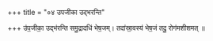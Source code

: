 +++
title = "०४ उपजीका उद्भरन्ति"

+++
उ॑प॒जीका॒ उद्भ॑रन्ति समु॒द्रादधि॑ भेष॒जम्। तदा॑स्रा॒वस्य॑ भेष॒जं तदु॒ रोग॑मशीशमत् ॥
